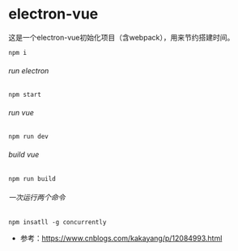 # electron-vue
这是一个electron-vue初始化项目（含webpack），用来节约搭建时间。  

`npm i`  
###### run electron
`npm start`  
###### run vue
`npm run dev`
###### build vue
`npm run build`

###### 一次运行两个命令
`npm insatll -g concurrently`

* 参考：https://www.cnblogs.com/kakayang/p/12084993.html
